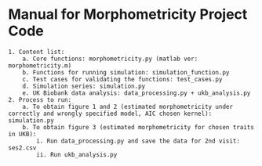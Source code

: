 # Manual for Morphometricity Project Code
    1. Content list:
        a. Core functions: morphometricity.py (matlab ver: morphometricity.m)
        b. Functions for running simulation: simulation_function.py
        c. Test cases for validating the functions: test_cases.py
        d. Simulation series: simulation.py
        e. UK Biobank data analysis: data_processing.py + ukb_analysis.py
    2. Process to run:
        a. To obtain figure 1 and 2 (estimated morphometricity under correctly and wrongly specified model, AIC chosen kernel): simulation.py
        b. To obtain figure 3 (estimated morphometricity for chosen traits in UKB): 
            i. Run data_processing.py and save the data for 2nd visit: ses2.csv
            ii. Run ukb_analysis.py
